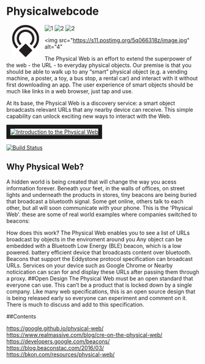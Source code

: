 # Physicalwebcode

<img align="left" src="https://raw.githubusercontent.com/google/physical-web/master/documentation/images/logo/logo-black.png" hspace="15" width="70px" style="float: left">
<img src="http://www.all-electronics.de/wp-content/uploads/migrated/image/artikel/23938_0-1024x1024.jpg" alt="1">
<img src="http://www.2point0concepts.com/wp-content/uploads/2016/02/Peacons-Park.jpg" alt="2">

<img src="http://static.wixstatic.com/media/3a4f89_b48cbeddd4e14a37bd46037a0a4b9f28~mv2.jpg/v1/fill/w_430,h_352,al_c,q_80,usm_1.20_1.00_0.01/3a4f89_b48cbeddd4e14a37bd46037a0a4b9f28~mv2.jpg" alt="2">

<img src="https://s11.postimg.org/5q066318z/image.jpg" alt="4"

The Physical Web is an effort to extend the superpower of the web - the URL - to everyday physical objects. Our premise is that you should be able to walk up to any “smart” physical object (e.g. a vending machine, a poster, a toy, a bus stop, a rental car) and interact with it without first downloading an app. The user experience of smart objects should be much like links in a web browser, just tap and use.

At its base, the Physical Web is a discovery service: a smart object broadcasts relevant URLs that any nearby device can receive. This simple capability can unlock exciting new ways to interact with the Web.

<a href="https://youtu.be/1yaLPRgtlR0" target="_blank"><img src="http://img.youtube.com/vi/1yaLPRgtlR0/0.jpg" alt="Introduction to the Physical Web" width="240" height="180" border="10" /></a>

[![Build Status](https://travis-ci.org/google/physical-web.svg?branch=master)](https://travis-ci.org/google/physical-web)

## Why Physical Web?

A hidden world is being created that will change the way you acess information forever. Beneath your feet, in the walls of offices, on street lights
and underneath the products in stores, tiny beacons are being buried that broadcast a bluetooth signal. Some get online, others talk to each other, but all will soon communicate with your 
phone. This is the 'Physical Web'. these are some of real world examples where companies switched to beacons:
 
How does this work?
The Physical Web enables you to see a list of URLs broadcast by objects in the enviroment around you Any object can
be embedded with a Bluetooth Low Energy (BLE) beacon, which is a low powered. battery efficient device that broadcasts content over
bluetooth. Beacons that support the Eddystone protocol specification can broadcast URLs. Services on your device such as Google Chrome or Nearby noticication 
can scan for and display these URLs after passing them through a proxy.
##Open Design
The Physical Web must be an open standard that everyone can use. This can’t be a product that is locked down by a single company. Like many web specifications, this is an open source design that is being released early so everyone can experiment and comment on it. There is much to discuss and add to this specification.



##Contents

https://google.github.io/physical-web/
https://www.realmassive.com/blog/cre-on-the-physical-web/
https://developers.google.com/beacons/
https://blog.beaconstac.com/2016/03/
https://bkon.com/resources/physical-web/

